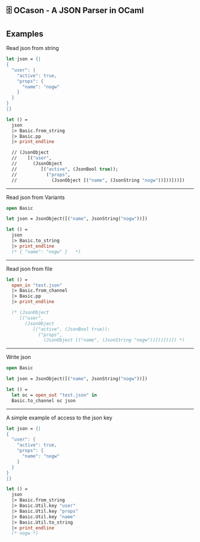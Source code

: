 ## 🗄️ OCason - A JSON Parser in OCaml
## Examples

Read json from string
```ocaml
let json = {|
{ 
  "user": {
    "active": true,
    "props": {
      "name": "nogw"
    }
  }
} 
|} 

let () = 
  json 
  |> Basic.from_string 
  |> Basic.pp
  |> print_endline

  // (JsonObject
  //    [("user",
  //      (JsonObject
  //         [("active", (JsonBool true));
  //           ("props", 
  //             (JsonObject [("name", (JsonString "nogw"))]))]))])
```

---

Read json from Variants

```ocaml
open Basic

let json = JsonObject([("name", JsonString("nogw"))])

let () = 
  json
  |> Basic.to_string 
  |> print_endline 
  (* { "name": "nogw" }   *)
```

---

Read json from file

```ocaml 
let () = 
  open_in "test.json"
  |> Basic.from_channel 
  |> Basic.pp
  |> print_endline

  (* (JsonObject
     [("user",
       (JsonObject
          [("active", (JsonBool true));
            ("props", 
              (JsonObject [("name", (JsonString "nogw"))]))]))]) *)
```

---

Write json

```ocaml
open Basic

let json = JsonObject([("name", JsonString("nogw"))])

let () =
  let oc = open_out "test.json" in
  Basic.to_channel oc json
```

---

A simple example of access to the json key

```ocaml
let json = {|
{ 
  "user": {
    "active": true,
    "props": {
      "name": "nogw"
    }
  }
} 
|} 

let () = 
  json
  |> Basic.from_string
  |> Basic.Util.key "user" 
  |> Basic.Util.key "props"
  |> Basic.Util.key "name"
  |> Basic.Util.to_string
  |> print_endline 
  (* nogw *)
```